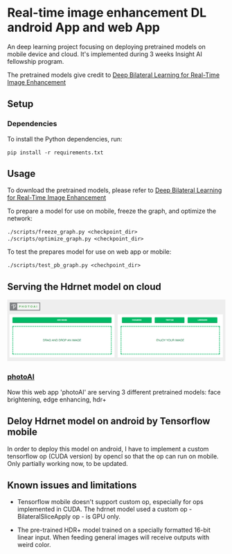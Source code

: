 # Real-time image enhancement DL android App and web App
An deep learning project focusing on deploying pretrained models on mobile device and cloud. It's implemented during 3 weeks Insight AI fellowship program.

The pretrained models give credit to [Deep Bilateral Learning
for Real-Time Image Enhancement](https://groups.csail.mit.edu/graphics/hdrnet/)   

## Setup

### Dependencies

To install the Python dependencies, run:

    pip install -r requirements.txt

## Usage

To download the pretrained models, please refer to [Deep Bilateral Learning
for Real-Time Image Enhancement](https://groups.csail.mit.edu/graphics/hdrnet/)


To prepare a model for use on mobile, freeze the graph, and optimize the network:

    ./scripts/freeze_graph.py <checkpoint_dir>
    ./scripts/optimize_graph.py <checkpoint_dir>
    
To test the prepares model for use on web app or mobile:
    
    ./scripts/test_pb_graph.py <chechpoint_dir>


## Serving the Hdrnet model on cloud
![alt text](https://github.com/DaFun/Image-Enhancement/blob/master/web_app_page.png "front page")

### [photoAI](http://photo-ai.surge.sh/)

Now this web app 'photoAI' are serving 3 different pretrained models: face brightening, edge enhancing, hdr+


## Deloy Hdrnet model on android by Tensorflow mobile

In order to deploy this model on android, I have to implement a custom tensorflow op (CUDA version) by opencl so that the op can run on mobile.
Only partially working now, to be updated.

## Known issues and limitations

* Tensorflow mobile doesn't support custom op, especially for ops implemented in CUDA. The hdrnet model used a custom op - BilateralSliceApply op - is GPU only.

* The pre-trained HDR+ model trained on a specially formatted 16-bit linear input. When feeding general images will receive outputs with weird color.